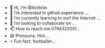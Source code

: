 - 👋 Hi, I’m @Anttolw
- 👀 I’m interested in github experience ...
- 🌱 I’m currently learning to surf the Internet ...
- 💞️ I’m looking to collaborate on ...
- 📫 How to reach me 0794322051...
- 😄 Pronouns: Him...
- ⚡ Fun fact: footballer...

<!---
Anttolw/Anttolw is a ✨ special ✨ repository because its `README.md` (this file) appears on your GitHub profile.
You can click the Preview link to take a look at your changes.
--->

